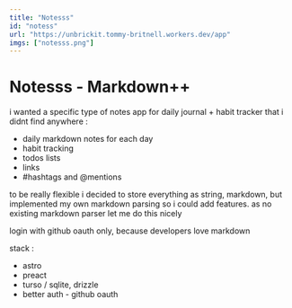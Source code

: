 ```yaml
---
title: "Notesss"
id: "notess"
url: "https://unbrickit.tommy-britnell.workers.dev/app"
imgs: ["notesss.png"]
---
```


# Notesss - Markdown++

i wanted a specific type of notes app for daily journal + habit tracker that i didnt find anywhere : 
- daily markdown notes for each day
- habit tracking
- todos lists
- links
- #hashtags and @mentions

to be really flexible i decided to store everything as string, markdown, but implemented my own markdown parsing so i could add features. as no existing markdown parser let me do this nicely

login with github oauth only, because developers love markdown

stack : 
- astro
- preact
- turso / sqlite, drizzle
- better auth - github oauth

